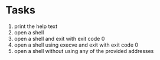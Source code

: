 # Tasks

1. print the help text
2. open a shell
3. open a shell and exit with exit code 0
4. open a shell using execve and exit with exit code 0
5. open a shell without using any of the provided addresses